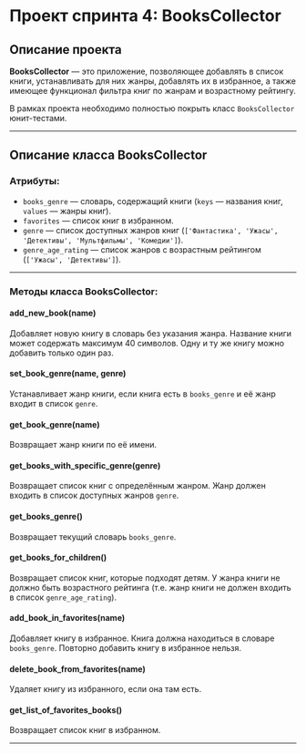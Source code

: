 # Проект спринта 4: BooksCollector

## Описание проекта

**BooksCollector** — это приложение, позволяющее добавлять в список книги, устанавливать для них жанры, добавлять их в избранное, а также имеющее функционал фильтра книг по жанрам и возрастному рейтингу. 

В рамках проекта необходимо полностью покрыть класс `BooksCollector` юнит-тестами.

---

## Описание класса BooksCollector

### Атрибуты:
- `books_genre` — словарь, содержащий книги (`keys` — названия книг, `values` — жанры книг).
- `favorites` — список книг в избранном.
- `genre` — список доступных жанров книг (`['Фантастика', 'Ужасы', 'Детективы', 'Мультфильмы', 'Комедии']`).
- `genre_age_rating` — список жанров с возрастным рейтингом (`['Ужасы', 'Детективы']`).

---

### Методы класса BooksCollector:

#### **add_new_book(name)**
Добавляет новую книгу в словарь без указания жанра.
Название книги может содержать максимум 40 символов.
Одну и ту же книгу можно добавить только один раз.

#### **set_book_genre(name, genre)**
Устанавливает жанр книги, если книга есть в `books_genre` и её жанр входит в список `genre`.

#### **get_book_genre(name)**
Возвращает жанр книги по её имени.

#### **get_books_with_specific_genre(genre)**
Возвращает список книг с определённым жанром.
Жанр должен входить в список доступных жанров `genre`.

#### **get_books_genre()**
Возвращает текущий словарь `books_genre`.

#### **get_books_for_children()**
Возвращает список книг, которые подходят детям.
У жанра книги не должно быть возрастного рейтинга (т.е. жанр книги не должен входить в список `genre_age_rating`).

#### **add_book_in_favorites(name)**
Добавляет книгу в избранное.
Книга должна находиться в словаре `books_genre`.
Повторно добавить книгу в избранное нельзя.

#### **delete_book_from_favorites(name)**
Удаляет книгу из избранного, если она там есть.

#### **get_list_of_favorites_books()**
Возвращает список книг в избранном.

---
